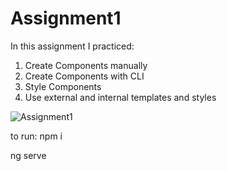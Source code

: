 # Assignment1

In this   assignment I practiced:
1. Create Components manually
2. Create Components with CLI
3. Style Components
4. Use external and internal templates and styles
<img src="https://res.cloudinary.com/mokaweb/image/upload/v1593165569/Udemy%20Angular%20TypeScript/assignment-1.png" alt="Assignment1">

to run: 
npm i 

ng serve